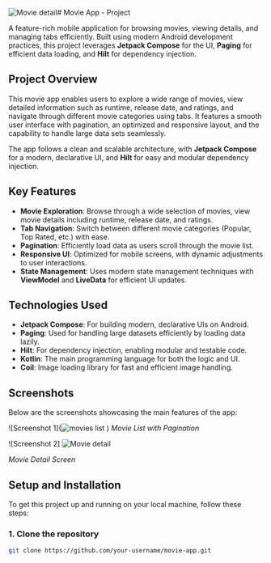 ![Movie detail](https://github.com/user-attachments/assets/7b430acf-0c29-433d-af2a-36cfe6c5a100)# Movie App - Project

A feature-rich mobile application for browsing movies, viewing details, and managing tabs efficiently. Built using modern Android development practices, this project leverages **Jetpack Compose** for the UI, **Paging** for efficient data loading, and **Hilt** for dependency injection.

## Project Overview

This movie app enables users to explore a wide range of movies, view detailed information such as runtime, release date, and ratings, and navigate through different movie categories using tabs. It features a smooth user interface with pagination, an optimized and responsive layout, and the capability to handle large data sets seamlessly.

The app follows a clean and scalable architecture, with **Jetpack Compose** for a modern, declarative UI, and **Hilt** for easy and modular dependency injection.

## Key Features

- **Movie Exploration**: Browse through a wide selection of movies, view movie details including runtime, release date, and ratings.
- **Tab Navigation**: Switch between different movie categories (Popular, Top Rated, etc.) with ease.
- **Pagination**: Efficiently load data as users scroll through the movie list.
- **Responsive UI**: Optimized for mobile screens, with dynamic adjustments to user interactions.
- **State Management**: Uses modern state management techniques with **ViewModel** and **LiveData** for efficient UI updates.

## Technologies Used

- **Jetpack Compose**: For building modern, declarative UIs on Android.
- **Paging**: Used for handling large datasets efficiently by loading data lazily.
- **Hilt**: For dependency injection, enabling modular and testable code.
- **Kotlin**: The main programming language for both the logic and UI.
- **Coil**: Image loading library for fast and efficient image handling.

## Screenshots

Below are the screenshots showcasing the main features of the app:

![Screenshot 1](![movies list](https://github.com/user-attachments/assets/aac6aba1-1e2e-4b59-aaa1-b61d9f84ae41)
)
*Movie List with Pagination*

![Screenshot 2] ![Movie detail](https://github.com/user-attachments/assets/6251eb49-524c-4263-aa12-cbaf837ea6bb)

*Movie Detail Screen*

## Setup and Installation

To get this project up and running on your local machine, follow these steps:

### 1. Clone the repository
```bash
git clone https://github.com/your-username/movie-app.git
